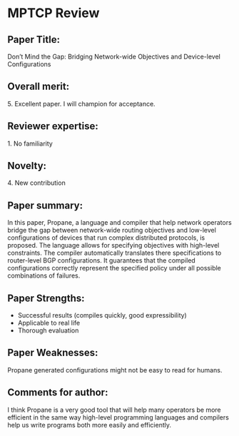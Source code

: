 # MPTCP Review
## Paper Title:
Don’t Mind the Gap: Bridging Network-wide
Objectives and Device-level Configurations

## Overall merit:
5\. Excellent paper. I will champion for acceptance.

## Reviewer expertise:
1\. No familiarity

## Novelty:
4\. New contribution

## Paper summary:
In this paper, Propane, a language and compiler that help network operators bridge the gap between network-wide routing objectives and low-level configurations of devices that run complex distributed protocols, is proposed. The language allows for specifying objectives with high-level constraints. The compiler automatically translates there specifications to router-level BGP configurations. It guarantees that the compiled configurations correctly represent the specified policy under all possible combinations of failures.


## Paper Strengths:
- Successful results (compiles quickly, good expressibility)
- Applicable to real life
- Thorough evaluation

## Paper Weaknesses:
Propane generated configurations might not be easy to read for humans.

## Comments for author:
I think Propane is a very good tool that will help many operators be more efficient in the same way high-level programming languages and compilers help us write programs both more easily and efficiently.


